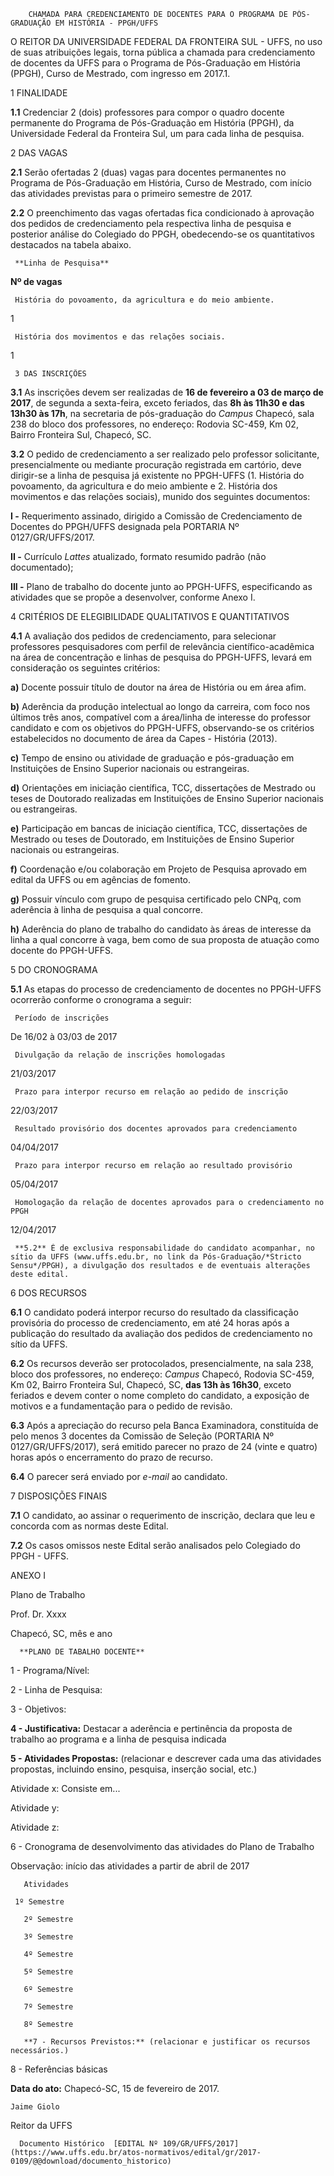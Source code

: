         CHAMADA PARA CREDENCIAMENTO DE DOCENTES PARA O PROGRAMA DE PÓS-GRADUAÇÃO EM HISTÓRIA - PPGH/UFFS  

O REITOR DA UNIVERSIDADE FEDERAL DA FRONTEIRA SUL - UFFS, no uso de suas atribuições legais, torna pública a chamada para credenciamento de docentes da UFFS para o Programa de Pós-Graduação em História (PPGH), Curso de Mestrado, com ingresso em 2017.1.

 1 FINALIDADE

 **1.1** Credenciar 2 (dois) professores para compor o quadro docente permanente do Programa de Pós-Graduação em História (PPGH), da Universidade Federal da Fronteira Sul, um para cada linha de pesquisa.

 2 DAS VAGAS

 **2.1** Serão ofertadas 2 (duas) vagas para docentes permanentes no Programa de Pós-Graduação em História, Curso de Mestrado, com início das atividades previstas para o primeiro semestre de 2017.

 **2.2** O preenchimento das vagas ofertadas fica condicionado à aprovação dos pedidos de credenciamento pela respectiva linha de pesquisa e posterior análise do Colegiado do PPGH, obedecendo-se os quantitativos destacados na tabela abaixo.

     **Linha de Pesquisa**

   **Nº de vagas**

     História do povoamento, da agricultura e do meio ambiente.

   1

     História dos movimentos e das relações sociais.

   1

     3 DAS INSCRIÇÕES

 **3.1** As inscrições devem ser realizadas de **16 de fevereiro a 03 de março de 2017**, de segunda a sexta-feira, exceto feriados, das **8h às 11h30 e das 13h30 às 17h**, na secretaria de pós-graduação do *Campus* Chapecó, sala 238 do bloco dos professores, no endereço: Rodovia SC-459, Km 02, Bairro Fronteira Sul, Chapecó, SC.

 **3.2** O pedido de credenciamento a ser realizado pelo professor solicitante, presencialmente ou mediante procuração registrada em cartório, deve dirigir-se a linha de pesquisa já existente no PPGH-UFFS (1. História do povoamento, da agricultura e do meio ambiente e 2. História dos movimentos e das relações sociais), munido dos seguintes documentos:

 **I -** Requerimento assinado, dirigido a Comissão de Credenciamento de Docentes do PPGH/UFFS designada pela PORTARIA Nº 0127/GR/UFFS/2017.

 **II -** Currículo *Lattes* atualizado, formato resumido padrão (não documentado);

 **III -** Plano de trabalho do docente junto ao PPGH-UFFS, especificando as atividades que se propõe a desenvolver, conforme Anexo I.

 4 CRITÉRIOS DE ELEGIBILIDADE QUALITATIVOS E QUANTITATIVOS

 **4.1** A avaliação dos pedidos de credenciamento, para selecionar professores pesquisadores com perfil de relevância científico-acadêmica na área de concentração e linhas de pesquisa do PPGH-UFFS, levará em consideração os seguintes critérios:

 **a)** Docente possuir título de doutor na área de História ou em área afim.

 **b)** Aderência da produção intelectual ao longo da carreira, com foco nos últimos três anos, compatível com a área/linha de interesse do professor candidato e com os objetivos do PPGH-UFFS, observando-se os critérios estabelecidos no documento de área da Capes - História (2013).

 **c)** Tempo de ensino ou atividade de graduação e pós-graduação em Instituições de Ensino Superior nacionais ou estrangeiras.

 **d)** Orientações em iniciação científica, TCC, dissertações de Mestrado ou teses de Doutorado realizadas em Instituições de Ensino Superior nacionais ou estrangeiras.

 **e)** Participação em bancas de iniciação científica, TCC, dissertações de Mestrado ou teses de Doutorado, em Instituições de Ensino Superior nacionais ou estrangeiras.

 **f)** Coordenação e/ou colaboração em Projeto de Pesquisa aprovado em edital da UFFS ou em agências de fomento.

 **g)** Possuir vínculo com grupo de pesquisa certificado pelo CNPq, com aderência à linha de pesquisa a qual concorre.

 **h)** Aderência do plano de trabalho do candidato às áreas de interesse da linha a qual concorre à vaga, bem como de sua proposta de atuação como docente do PPGH-UFFS.

 5 DO CRONOGRAMA

 **5.1** As etapas do processo de credenciamento de docentes no PPGH-UFFS ocorrerão conforme o cronograma a seguir:

     Período de inscrições 

   De 16/02 à 03/03 de 2017

     Divulgação da relação de inscrições homologadas

   21/03/2017

     Prazo para interpor recurso em relação ao pedido de inscrição

   22/03/2017

     Resultado provisório dos docentes aprovados para credenciamento

   04/04/2017

     Prazo para interpor recurso em relação ao resultado provisório

   05/04/2017

     Homologação da relação de docentes aprovados para o credenciamento no PPGH

   12/04/2017

     **5.2** É de exclusiva responsabilidade do candidato acompanhar, no sítio da UFFS (www.uffs.edu.br, no link da Pós-Graduação/*Stricto Sensu*/PPGH), a divulgação dos resultados e de eventuais alterações deste edital.

 6 DOS RECURSOS

 **6.1** O candidato poderá interpor recurso do resultado da classificação provisória do processo de credenciamento, em até 24 horas após a publicação do resultado da avaliação dos pedidos de credenciamento no sítio da UFFS.

 **6.2** Os recursos deverão ser protocolados, presencialmente, na sala 238, bloco dos professores, no endereço: *Campus* Chapecó, Rodovia SC-459, Km 02, Bairro Fronteira Sul, Chapecó, SC, **das 13h às 16h30**, exceto feriados e devem conter o nome completo do candidato, a exposição de motivos e a fundamentação para o pedido de revisão.

 **6.3** Após a apreciação do recurso pela Banca Examinadora, constituída de pelo menos 3 docentes da Comissão de Seleção (PORTARIA Nº 0127/GR/UFFS/2017), será emitido parecer no prazo de 24 (vinte e quatro) horas após o encerramento do prazo de recurso.

 **6.4** O parecer será enviado por *e-mail* ao candidato.

 7 DISPOSIÇÕES FINAIS

 **7.1** O candidato, ao assinar o requerimento de inscrição, declara que leu e concorda com as normas deste Edital.

 **7.2** Os casos omissos neste Edital serão analisados pelo Colegiado do PPGH - UFFS.

 ANEXO I

      

  

  

 Plano de Trabalho

  

  

  

  

  

 Prof. Dr. Xxxx

  

  

  

  

  

  

  

  

  

  

 Chapecó, SC, mês e ano

  

  

      **PLANO DE TABALHO DOCENTE**

 1 - Programa/Nível:

 2 - Linha de Pesquisa:

 3 - Objetivos:

 **4 - Justificativa:** Destacar a aderência e pertinência da proposta de trabalho ao programa e a linha de pesquisa indicada

 **5 - Atividades Propostas:** (relacionar e descrever cada uma das atividades propostas, incluindo ensino, pesquisa, inserção social, etc.)

 Atividade x: Consiste em...

 Atividade y:

 Atividade z:

 6 - Cronograma de desenvolvimento das atividades do Plano de Trabalho

 Observação: início das atividades a partir de abril de 2017

       Atividades 

     1º Semestre

       2º Semestre

       3º Semestre

       4º Semestre

       5º Semestre

       6º Semestre

       7º Semestre

       8º Semestre

       **7 - Recursos Previstos:** (relacionar e justificar os recursos necessários.)

 8 - Referências básicas

  

   **Data do ato:** Chapecó-SC, 15 de fevereiro de 2017.   
 

    Jaime Giolo   
 Reitor da UFFS 

      Documento Histórico  [EDITAL Nº 109/GR/UFFS/2017](https://www.uffs.edu.br/atos-normativos/edital/gr/2017-0109/@@download/documento_historico)     
      